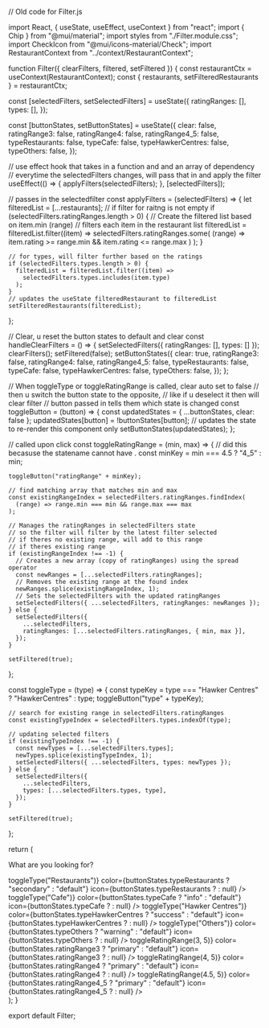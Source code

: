 // Old code for Filter.js

import React, { useState, useEffect, useContext } from "react";
import { Chip } from "@mui/material";
import styles from "./Filter.module.css";
import CheckIcon from "@mui/icons-material/Check";
import RestaurantContext from "../context/RestaurantContext";

function Filter({ clearFilters, filtered, setFiltered }) {
const restaurantCtx = useContext(RestaurantContext);
const { restaurants, setFilteredRestaurants } = restaurantCtx;

const [selectedFilters, setSelectedFilters] = useState({
ratingRanges: [],
types: [],
});

const [buttonStates, setButtonStates] = useState({
clear: false,
ratingRange3: false,
ratingRange4: false,
ratingRange4_5: false,
typeRestaurants: false,
typeCafe: false,
typeHawkerCentres: false,
typeOthers: false,
});

// use effect hook that takes in a function and and an array of dependency
// everytime the selectedFilters changes, will pass that in and apply the filter
useEffect(() => {
applyFilters(selectedFilters);
}, [selectedFilters]);

// passes in the selectedfilter
const applyFilters = (selectedFilters) => {
let filteredList = [...restaurants];
// if filter for raitng is not empty
if (selectedFilters.ratingRanges.length > 0) {
// Create the filtered list based on item.min (range)
// filters each item in the restaurant list
filteredList = filteredList.filter((item) =>
selectedFilters.ratingRanges.some(
(range) => item.rating >= range.min && item.rating <= range.max
)
);
}

    // for types, will filter further based on the ratings
    if (selectedFilters.types.length > 0) {
      filteredList = filteredList.filter((item) =>
        selectedFilters.types.includes(item.type)
      );
    }
    // updates the useState filteredRestaurant to filteredList
    setFilteredRestaurants(filteredList);

};

// Clear, u reset the button states to default and clear
const handleClearFilters = () => {
setSelectedFilters({ ratingRanges: [], types: [] });
clearFilters();
setFiltered(false);
setButtonStates({
clear: true,
ratingRange3: false,
ratingRange4: false,
ratingRange4_5: false,
typeRestaurants: false,
typeCafe: false,
typeHawkerCentres: false,
typeOthers: false,
});
};

// When toggleType or toggleRatingRange is called, clear auto set to false
// then u switch the button state to the opposite,
// like if u deselect it then will clear filter
// button passed in tells them which state is changed
const toggleButton = (button) => {
const updatedStates = { ...buttonStates, clear: false };
updatedStates[button] = !buttonStates[button];
// updates the state to re-render this component only
setButtonStates(updatedStates);
};

// called upon click
const toggleRatingRange = (min, max) => {
// did this becasuse the statename cannot have .
const minKey = min === 4.5 ? "4_5" : min;

    toggleButton("ratingRange" + minKey);

    // find matching array that matches min and max
    const existingRangeIndex = selectedFilters.ratingRanges.findIndex(
      (range) => range.min === min && range.max === max
    );

    // Manages the ratingRanges in selectedFilters state
    // so the filter will filter by the latest filter selected
    // if theres no existing range, will add to this range
    // if theres existing range
    if (existingRangeIndex !== -1) {
      // Creates a new array (copy of ratingRanges) using the spread operator
      const newRanges = [...selectedFilters.ratingRanges];
      // Removes the existing range at the found index
      newRanges.splice(existingRangeIndex, 1);
      // Sets the selectedFilters with the updated ratingRanges
      setSelectedFilters({ ...selectedFilters, ratingRanges: newRanges });
    } else {
      setSelectedFilters({
        ...selectedFilters,
        ratingRanges: [...selectedFilters.ratingRanges, { min, max }],
      });
    }

    setFiltered(true);

};

const toggleType = (type) => {
const typeKey = type === "Hawker Centres" ? "HawkerCentres" : type;
toggleButton("type" + typeKey);

    // search for existing range in selectedFilters.ratingRanges
    const existingTypeIndex = selectedFilters.types.indexOf(type);

    // updating selected filters
    if (existingTypeIndex !== -1) {
      const newTypes = [...selectedFilters.types];
      newTypes.splice(existingTypeIndex, 1);
      setSelectedFilters({ ...selectedFilters, types: newTypes });
    } else {
      setSelectedFilters({
        ...selectedFilters,
        types: [...selectedFilters.types, type],
      });
    }

    setFiltered(true);

};

return (
<div className={styles.filtersection}>
<p className={styles.filterheadline}>What are you looking for?</p>
<div className={styles.filtersectionitems}>
<Chip
label="All"
onClick={handleClearFilters}
variant={buttonStates.clear ? "filled" : "outlined"}
/>
<Chip
label="Restaurants"
variant="filled"
onClick={() => toggleType("Restaurants")}
color={buttonStates.typeRestaurants ? "secondary" : "default"}
icon={buttonStates.typeRestaurants ? <CheckIcon /> : null}
/>
<Chip
label="Cafe"
variant="filled"
onClick={() => toggleType("Cafe")}
color={buttonStates.typeCafe ? "info" : "default"}
icon={buttonStates.typeCafe ? <CheckIcon /> : null}
/>
<Chip
label="Hawker Centres"
variant="filled"
onClick={() => toggleType("Hawker Centres")}
color={buttonStates.typeHawkerCentres ? "success" : "default"}
icon={buttonStates.typeHawkerCentres ? <CheckIcon /> : null}
/>
<Chip
label="Others"
variant="filled"
onClick={() => toggleType("Others")}
color={buttonStates.typeOthers ? "warning" : "default"}
icon={buttonStates.typeOthers ? <CheckIcon /> : null}
/>
<Chip
label="⭐ 3+ "
variant="filled"
onClick={() => toggleRatingRange(3, 5)}
color={buttonStates.ratingRange3 ? "primary" : "default"}
icon={buttonStates.ratingRange3 ? <CheckIcon /> : null}
/>
<Chip
label="⭐ 4+"
variant="filled"
onClick={() => toggleRatingRange(4, 5)}
color={buttonStates.ratingRange4 ? "primary" : "default"}
icon={buttonStates.ratingRange4 ? <CheckIcon /> : null}
/>
<Chip
label="⭐ 4.5+"
variant="filled"
onClick={() => toggleRatingRange(4.5, 5)}
color={buttonStates.ratingRange4_5 ? "primary" : "default"}
icon={buttonStates.ratingRange4_5 ? <CheckIcon /> : null}
/>
</div>
</div>
);
}

export default Filter;
